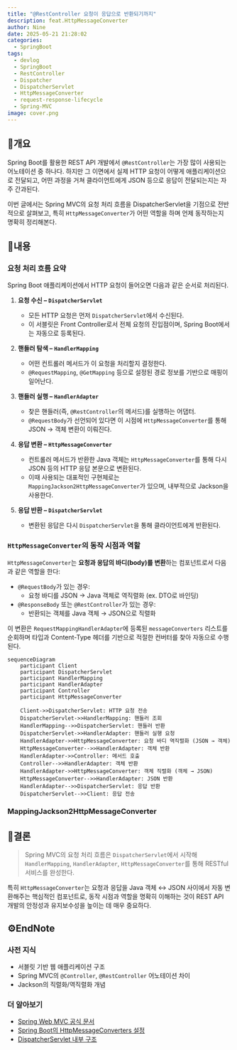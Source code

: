 ```yaml
---
title: "@RestController 요청이 응답으로 반환되기까지"
description: feat.HttpMessageConverter
author: Nine
date: 2025-05-21 21:28:02
categories:
  - SpringBoot
tags:
  - devlog
  - SpringBoot
  - RestController
  - Dispatcher
  - DispatcherServlet
  - HttpMessageConverter
  - request-response-lifecycle
  - Spring-MVC
image: cover.png
---
```

## 📌개요

Spring Boot를 활용한 REST API 개발에서 `@RestController`는 가장 많이 사용되는 어노테이션 중 하나다. 하지만 그 이면에서 실제 HTTP 요청이 어떻게 애플리케이션으로 전달되고, 어떤 과정을 거쳐 클라이언트에게 JSON 등으로 응답이 전달되는지는 자주 간과된다.

이번 글에서는 Spring MVC의 요청 처리 흐름을 DispatcherServlet을 기점으로 전반적으로 살펴보고, 특히 `HttpMessageConverter`가 어떤 역할을 하며 언제 동작하는지 명확히 정리해본다.

## 📌내용

### 요청 처리 흐름 요약

Spring Boot 애플리케이션에서 HTTP 요청이 들어오면 다음과 같은 순서로 처리된다.

1. **요청 수신 – `DispatcherServlet`**
    - 모든 HTTP 요청은 먼저 `DispatcherServlet`에서 수신된다.
    - 이 서블릿은 Front Controller로서 전체 요청의 진입점이며, Spring Boot에서는 자동으로 등록된다.
        
2. **핸들러 탐색 – `HandlerMapping`**
    - 어떤 컨트롤러 메서드가 이 요청을 처리할지 결정한다.
    - `@RequestMapping`, `@GetMapping` 등으로 설정된 경로 정보를 기반으로 매핑이 일어난다.
        
3. **핸들러 실행 – `HandlerAdapter`**
    - 찾은 핸들러(즉, `@RestController`의 메서드)를 실행하는 어댑터.
    - `@RequestBody`가 선언되어 있다면 이 시점에 `HttpMessageConverter`를 통해 JSON → 객체 변환이 이뤄진다.
        
4. **응답 변환 – `HttpMessageConverter`**
    - 컨트롤러 메서드가 반환한 Java 객체는 `HttpMessageConverter`를 통해 다시 JSON 등의 HTTP 응답 본문으로 변환된다.
    - 이때 사용되는 대표적인 구현체로는 `MappingJackson2HttpMessageConverter`가 있으며, 내부적으로 Jackson을 사용한다.
        
5. **응답 반환 – `DispatcherServlet`**
    - 변환된 응답은 다시 `DispatcherServlet`을 통해 클라이언트에게 반환된다.

### `HttpMessageConverter`의 동작 시점과 역할

`HttpMessageConverter`는 **요청과 응답의 바디(body)를 변환**하는 컴포넌트로서 다음과 같은 역할을 한다:

- `@RequestBody`가 있는 경우:
    - 요청 바디를 JSON → Java 객체로 역직렬화 (ex. DTO로 바인딩)
- `@ResponseBody` 또는 `@RestController`가 있는 경우:
    - 반환되는 객체를 Java 객체 → JSON으로 직렬화

이 변환은 `RequestMappingHandlerAdapter`에 등록된 `messageConverters` 리스트를 순회하며 타입과 Content-Type 헤더를 기반으로 적절한 컨버터를 찾아 자동으로 수행된다.

```mermaid
sequenceDiagram
    participant Client
    participant DispatcherServlet
    participant HandlerMapping
    participant HandlerAdapter
    participant Controller
    participant HttpMessageConverter

    Client->>DispatcherServlet: HTTP 요청 전송
    DispatcherServlet->>HandlerMapping: 핸들러 조회
    HandlerMapping-->>DispatcherServlet: 핸들러 반환
    DispatcherServlet->>HandlerAdapter: 핸들러 실행 요청
    HandlerAdapter->>HttpMessageConverter: 요청 바디 역직렬화 (JSON → 객체)
    HttpMessageConverter-->>HandlerAdapter: 객체 반환
    HandlerAdapter->>Controller: 메서드 호출
    Controller-->>HandlerAdapter: 객체 반환
    HandlerAdapter->>HttpMessageConverter: 객체 직렬화 (객체 → JSON)
    HttpMessageConverter-->>HandlerAdapter: JSON 반환
    HandlerAdapter-->>DispatcherServlet: 응답 반환
    DispatcherServlet-->>Client: 응답 전송
```

### MappingJackson2HttpMessageConverter

## 🎯결론

> Spring MVC의 요청 처리 흐름은 `DispatcherServlet`에서 시작해 `HandlerMapping`, `HandlerAdapter`, `HttpMessageConverter`를 통해 RESTful 서비스를 완성한다.

특히 `HttpMessageConverter`는 요청과 응답을 Java 객체 ↔ JSON 사이에서 자동 변환해주는 핵심적인 컴포넌트로, 동작 시점과 역할을 명확히 이해하는 것이 REST API 개발의 안정성과 유지보수성을 높이는 데 매우 중요하다.

## ⚙️EndNote

### 사전 지식

- 서블릿 기반 웹 애플리케이션 구조
- Spring MVC의 `@Controller`, `@RestController` 어노테이션 차이
- Jackson의 직렬화/역직렬화 개념

### 더 알아보기

- [Spring Web MVC 공식 문서](https://docs.spring.io/spring-framework/reference/web/webmvc.html)
- [Spring Boot의 HttpMessageConverters 설정](https://docs.spring.io/spring-boot/docs/current/reference/html/web.html#web.servlet.spring-mvc.message-converters)
- [DispatcherServlet 내부 구조](https://docs.spring.io/spring-framework/reference/web/webmvc/mvc-servlet.html)
